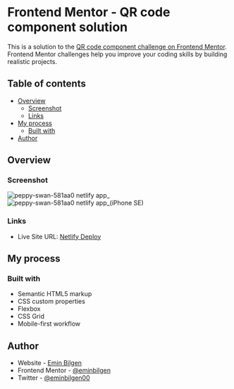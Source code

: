 # Frontend Mentor - QR code component solution

This is a solution to the [QR code component challenge on Frontend Mentor](https://www.frontendmentor.io/challenges/qr-code-component-iux_sIO_H). Frontend Mentor challenges help you improve your coding skills by building realistic projects. 

## Table of contents

- [Overview](#overview)
  - [Screenshot](#screenshot)
  - [Links](#links)
- [My process](#my-process)
  - [Built with](#built-with)
- [Author](#author)

## Overview
### Screenshot

![peppy-swan-581aa0 netlify app_](https://user-images.githubusercontent.com/46069858/190198838-97f4ac44-9c2d-46f5-b840-e49f91fe4810.png)
![peppy-swan-581aa0 netlify app_(iPhone SE)](https://user-images.githubusercontent.com/46069858/190198852-ecdc87e7-4448-4264-83a5-4bdb8ab3afe6.png)

### Links

- Live Site URL: [Netlify Deploy](https://peppy-swan-581aa0.netlify.app/)

## My process

### Built with

- Semantic HTML5 markup
- CSS custom properties
- Flexbox
- CSS Grid
- Mobile-first workflow

## Author

- Website - [Emin Bilgen](https://eminbilgen.github.io)
- Frontend Mentor - [@eminbilgen](https://www.frontendmentor.io/profile/eminbilgen)
- Twitter - [@eminbilgen00](https://www.twitter.com/eminbilgen00)
